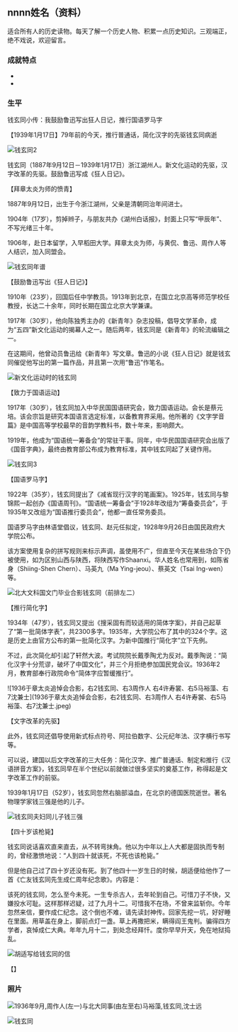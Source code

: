 ## nnnn姓名（资料）

适合所有人的历史读物。每天了解一个历史人物、积累一点历史知识。三观端正，绝不戏说，欢迎留言。  

### 成就特点

- ​
- ​


### 生平

钱玄同小传：我鼓励鲁迅写出狂人日记，推行国语罗马字

【1939年1月17日】79年前的今天，推行普通话，简化汉字的先驱钱玄同病逝

![钱玄同2](钱玄同2.jpg)

钱玄同（1887年9月12日－1939年1月17日）浙江湖州人。新文化运动的先驱，汉字改革的先驱。鼓励鲁迅写成《狂人日记》。

【拜章太炎为师的愤青】

1887年9月12日，出生于今浙江湖州，父亲是清朝同治年间进士。

1904年（17岁），剪掉辫子，与朋友共办《湖州白话报》，封面上只写“甲辰年”、不写光绪三十年。

1906年，赴日本留学，入早稻田大学。拜章太炎为师，与黄侃、鲁迅、周作人等人结识，加入同盟会。

![钱玄同年谱](钱玄同年谱.jpeg)

【鼓励鲁迅写出《狂人日记》】

1910年（23岁），回国后任中学教员。1913年到北京，在国立北京高等师范学校任教授，长达二十余年，同时长期在国立北京大学兼课。

1917年（30岁），他向陈独秀主办的《新青年》杂志投稿，倡导文学革命，成为“五四”新文化运动的揭幕人之一。随后两年，钱玄同是《新青年》的轮流编辑之一。

在这期间，他曾动员鲁迅给《新青年》写文章。鲁迅的小说《狂人日记》就是钱玄同催促他写出的第一篇作品，并且第一次用“鲁迅”作笔名。

![新文化运动时的钱玄同](新文化运动时的钱玄同.jpg)

【致力于国语运动】

1917年（30岁），钱玄同加入中华民国国语研究会，致力国语运动。会长是蔡元培。该会宗旨是研究本国语言选定标准，以备教育界采用。他所著的《文字学音篇》是中国高等学校最早的音韵学教科书，数十年来，影响颇大。

1919年，他成为“国语统一筹备会”的常驻干事。同年，中华民国国语研究会出版了《国音字典》，最终由教育部公布成为教育标准，其中钱玄同起了关键作用。

![钱玄同3](钱玄同3.jpg)



【国语罗马字】

1922年（35岁），钱玄同提出了《减省现行汉字的笔画案》。1925年，钱玄同与黎锦熙一起创办《国语周刊》。“国语统一筹备会”于1928年改组为“筹备委员会”，于1935年又改组为“国语推行委员会”，他都一直任常务委员。

国语罗马字由林语堂倡议，钱玄同、赵元任拟定，1928年9月26日由国民政府大学院公布。

该方案使用复杂的拼写规则来标示声调，虽使用不广，但直至今天在某些场合下仍被使用，如为区别山西与陕西，将陕西写作Shaanxi。华人姓名也常用到，如陈省身（Shiing-Shen Chern）、马英九（Ma Ying-jeou）、蔡英文（Tsai Ing-wen）等。

![北大文科国文门毕业合影钱玄同（前排左二）](北大文科国文门毕业合影钱玄同（前排左二）.jpg)

【推行简化字】

1934年（47岁），钱玄同又提出《搜采固有而较适用的简体字案》，并自己起草了“第一批简体字表”，共2300多字。1935年，大学院公布了其中的324个字。这是历史上由官方公布的第一批简化汉字。为新中国推行“简化字”立下先例。

不过，此次简化却引起了轩然大波。考试院院长戴季陶尤为反对。戴季陶说：“简化汉字十分荒谬，破坏了中国文化”，并三个月拒绝参加国民党会议。1936年2月，教育部奉行政院命令“简体字应暂缓推行”。

![1936于章太炎追悼会合影，右2钱玄同、右3周作人 右4许寿裳、右5马裕藻、右7沈兼士](1936于章太炎追悼会合影，右2钱玄同、右3周作人 右4许寿裳、右5马裕藻、右7沈兼士.jpeg)

【文字改革的先驱】

此外，钱玄同还倡导使用新式标点符号、阿拉伯数字、公元纪年法、汉字横行书写等。

可以说，建国以后文字改革的三大任务：简化汉字、推广普通话、制定和推行《汉语拼音方案》，钱玄同早在半个世纪以前就做过很多坚实的奠基工作，称得起是文字改革工作的前驱。

1939年1月17日（52岁），钱玄同忽然右脑部溢血，在北京的德国医院逝世。著名物理学家钱三强是他的儿子。

![钱玄同夫妇同儿子钱三强](钱玄同夫妇同儿子钱三强.jpg)



【四十岁该枪毙】

钱玄同说话喜欢直来直去，从不转弯抹角。他以为中年以上人大都是固执而专制的，曾经激愤地说：“人到四十就该死，不死也该枪毙。”

但是他自己过了四十岁还没有死。到了他四十一岁生日的时候，胡适便给他作了一首《亡友钱玄同先生成仁周年纪念歌》。内容是：

该死的钱玄同，怎么至今未死。一生专杀古人，去年轮到自己。可惜刀子不快，又嫌投水可耻。这样那样迟疑，过了九月十二。可惜我不在场，不曾来监斩你。今年忽然来信，要作成仁纪念。这个倒也不难，请先读封神传。回家先挖一坑，好好睡在里面。用草盖在身上，脚前点灯一盏。草上再撒把米，瞒得阎王鬼判。骗得四方学者，哀悼成仁大典。年年九月十二，到处念经拜忏。度你早早升天，免在地狱捣乱。

![胡适写给钱玄同的信](胡适写给钱玄同的信.jpeg)

【】

### 照片

![1936年9月,周作人(左一)与北大同事(由左至右)马裕藻,钱玄同,沈士远](1936年9月,周作人(左一)与北大同事(由左至右)马裕藻,钱玄同,沈士远.jpeg)







![钱玄同](钱玄同.jpg)











